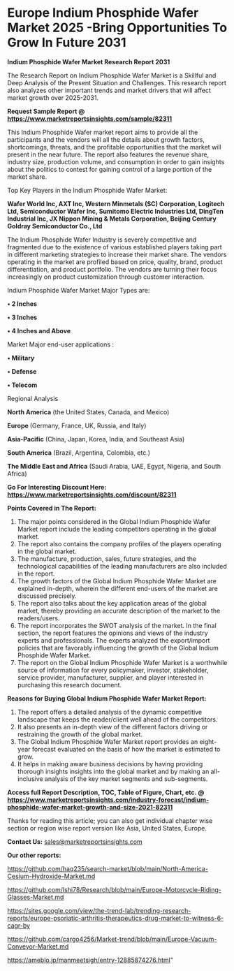# Europe Indium Phosphide Wafer Market 2025 -Bring Opportunities To Grow In Future 2031

<strong>Indium Phosphide Wafer Market Research Report 2031</strong>

The Research Report on Indium Phosphide Wafer Market is a Skillful and Deep Analysis of the Present Situation and Challenges. This research report also analyzes other important trends and market drivers that will affect market growth over 2025-2031.

<strong>Request Sample Report @ <a href=https://www.marketreportsinsights.com/sample/82311>https://www.marketreportsinsights.com/sample/82311</a></strong>

This Indium Phosphide Wafer market report aims to provide all the participants and the vendors will all the details about growth factors, shortcomings, threats, and the profitable opportunities that the market will present in the near future. The report also features the revenue share, industry size, production volume, and consumption in order to gain insights about the politics to contest for gaining control of a large portion of the market share.

Top Key Players in the Indium Phosphide Wafer Market:

<strong>Wafer World Inc, AXT Inc, Western Minmetals (SC) Corporation, Logitech Ltd, Semiconductor Wafer Inc, Sumitomo Electric Industries Ltd, DingTen Industrial Inc, JX Nippon Mining & Metals Corporation, Beijing Century Goldray Semiconductor Co., Ltd</strong>

The Indium Phosphide Wafer Industry is severely competitive and fragmented due to the existence of various established players taking part in different marketing strategies to increase their market share. The vendors operating in the market are profiled based on price, quality, brand, product differentiation, and product portfolio. The vendors are turning their focus increasingly on product customization through customer interaction.

Indium Phosphide Wafer Market Major Types are:

<strong>• 2 Inches

• 3 Inches

• 4 Inches and Above</strong>

Market Major end-user applications :

<strong>• Military

• Defense

• Telecom</strong>

Regional Analysis

</u><strong><b>North America</b></strong> (the United States, Canada, and Mexico)

<strong><b>Europe </b></strong>(Germany, France, UK, Russia, and Italy)

<strong><b>Asia-Pacific</b></strong> (China, Japan, Korea, India, and Southeast Asia)

<strong><b>South America</b></strong> (Brazil, Argentina, Colombia, etc.)

<strong><b>The Middle East and Africa</b></strong> (Saudi Arabia, UAE, Egypt, Nigeria, and South Africa)

<strong>Go For Interesting Discount Here: <a href=https://www.marketreportsinsights.com/discount/82311>https://www.marketreportsinsights.com/discount/82311</a></strong>

<strong>Points Covered in The Report:</strong>
<ol>
  <li>The major points considered in the Global Indium Phosphide Wafer Market report include the leading competitors operating in the global market.</li>
  <li>The report also contains the company profiles of the players operating in the global market.</li>
  <li>The manufacture, production, sales, future strategies, and the technological capabilities of the leading manufacturers are also included in the report.</li>
  <li>The growth factors of the Global Indium Phosphide Wafer Market are explained in-depth, wherein the different end-users of the market are discussed precisely.</li>
  <li>The report also talks about the key application areas of the global market, thereby providing an accurate description of the market to the readers/users.</li>
  <li>The report incorporates the SWOT analysis of the market. In the final section, the report features the opinions and views of the industry experts and professionals. The experts analyzed the export/import policies that are favorably influencing the growth of the Global Indium Phosphide Wafer Market.</li>
  <li>The report on the Global Indium Phosphide Wafer Market is a worthwhile source of information for every policymaker, investor, stakeholder, service provider, manufacturer, supplier, and player interested in purchasing this research document.</li>
</ol>
<strong>Reasons for Buying Global Indium Phosphide Wafer Market Report:</strong>

<ol>
  <li>The report offers a detailed analysis of the dynamic competitive landscape that keeps the reader/client well ahead of the competitors.</li>
  <li>It also presents an in-depth view of the different factors driving or restraining the growth of the global market.</li>
  <li>The Global Indium Phosphide Wafer Market report provides an eight-year forecast evaluated on the basis of how the market is estimated to grow.</li>
  <li>It helps in making aware business decisions by having providing thorough insights insights into the global market and by making an all-inclusive analysis of the key market segments and sub-segments.</li>
</ol>
<strong>Access full Report Description, TOC, Table of Figure, Chart, etc. @ <a href=https://www.marketreportsinsights.com/industry-forecast/indium-phosphide-wafer-market-growth-and-size-2021-82311>https://www.marketreportsinsights.com/industry-forecast/indium-phosphide-wafer-market-growth-and-size-2021-82311</a></strong>


Thanks for reading this article; you can also get individual chapter wise section or region wise report version like Asia, United States, Europe.

<strong>Contact Us:</strong>
sales@marketreportsinsights.com

<strong>Our other reports:</strong>

<a href=https://github.com/haq235/search-market/blob/main/North-America-Cesium-Hydroxide-Market.md>https://github.com/haq235/search-market/blob/main/North-America-Cesium-Hydroxide-Market.md</a>

<a href=https://github.com/Ishi78/Research/blob/main/Europe-Motorcycle-Riding-Glasses-Market.md>https://github.com/Ishi78/Research/blob/main/Europe-Motorcycle-Riding-Glasses-Market.md</a>

<a href=https://sites.google.com/view/the-trend-lab/trending-research-reports/europe-psoriatic-arthritis-therapeutics-drug-market-to-witness-6-cagr-by>https://sites.google.com/view/the-trend-lab/trending-research-reports/europe-psoriatic-arthritis-therapeutics-drug-market-to-witness-6-cagr-by</a>

<a href=https://github.com/cargo4256/Market-trend/blob/main/Europe-Vacuum-Conveyor-Market.md>https://github.com/cargo4256/Market-trend/blob/main/Europe-Vacuum-Conveyor-Market.md</a>

<a href=https://ameblo.jp/manmeetsigh/entry-12885874276.html>https://ameblo.jp/manmeetsigh/entry-12885874276.html</a>"
